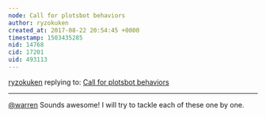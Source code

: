 ```yaml
---
node: Call for plotsbot behaviors
author: ryzokuken
created_at: 2017-08-22 20:54:45 +0000
timestamp: 1503435285
nid: 14768
cid: 17201
uid: 493113
---
```




[ryzokuken](../profile/ryzokuken) replying to: [Call for plotsbot behaviors](../notes/ryzokuken/08-18-2017/call-for-plotsbot-behaviors)

----
[@warren](/profile/warren) Sounds awesome! I will try to tackle each of these one by one.